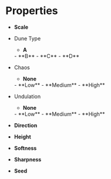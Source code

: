 

# Properties

- **Scale**  
  
- Dune Type
  - **A**  
  <desc>
  - **B**  
  <desc>
  - **C**  
  <desc>
  - **D**  
  <desc>
- Chaos
  - **None**  
  <desc>
  - **Low**  
  <desc>
  - **Medium**  
  <desc>
  - **High**  
  <desc>
- Undulation
  - **None**  
  <desc>
  - **Low**  
  <desc>
  - **Medium**  
  <desc>
  - **High**  
  <desc>
- **Direction**  
  
- **Height**  
  
- **Softness**  
  
- **Sharpness**  
  
- **Seed**  
  



